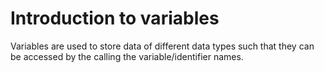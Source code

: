 # Introduction to variables
Variables are used to store data of different data types such that they can be accessed by the calling the variable/identifier names.